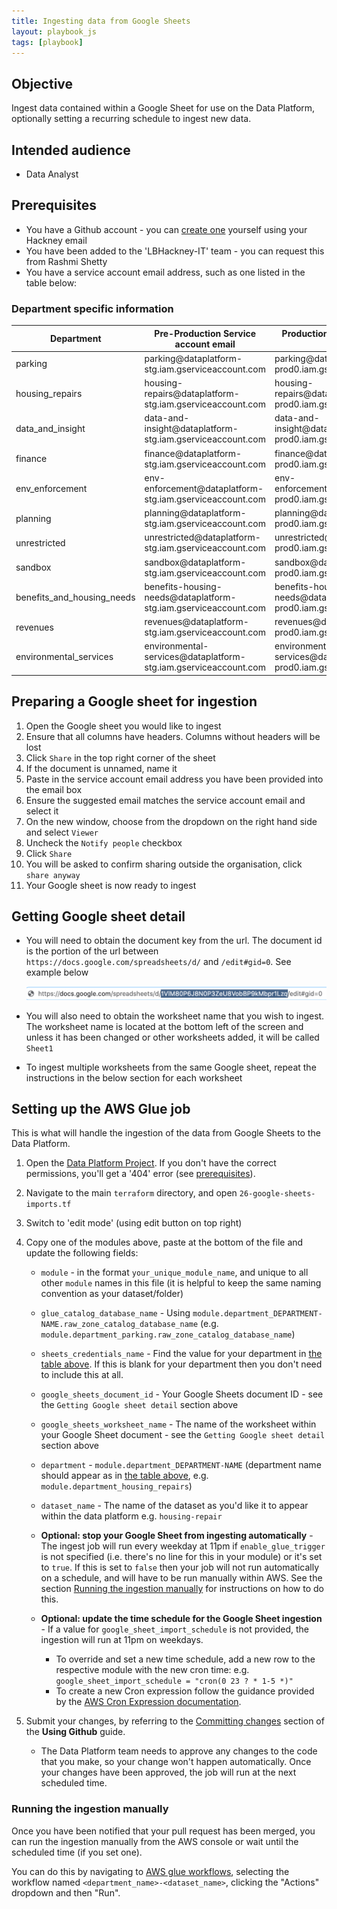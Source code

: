```yaml
---
title: Ingesting data from Google Sheets
layout: playbook_js
tags: [playbook]
---
```


## Objective

Ingest data contained within a Google Sheet for use on the Data Platform, optionally setting a recurring schedule to ingest new data.

## Intended audience

- Data Analyst

## Prerequisites

- You have a Github account - you can [create one][github_signup] yourself using your Hackney email
- You have been added to the 'LBHackney-IT' team - you can request this from Rashmi Shetty
- You have a service account email address, such as one listed in the table below:

### Department specific information

<table>
  <thead>
    <tr>
      <th>Department</th>
      <th>Pre-Production Service account email</th>
      <th>Production Service account email</th>
    </tr>
  </thead>
  <tbody>
    <tr>
      <td>parking</td>
      <td>parking@dataplatform-stg.iam.gserviceaccount.com</td>
      <td>parking@dataplatform-prod0.iam.gserviceaccount.com</td>
    </tr>
    <tr>
      <td>housing_repairs</td>
      <td>housing-repairs@dataplatform-stg.iam.gserviceaccount.com</td>
      <td>housing-repairs@dataplatform-prod0.iam.gserviceaccount.com</td>
    </tr>
    <tr>
      <td>data_and_insight</td>
      <td>data-and-insight@dataplatform-stg.iam.gserviceaccount.com</td>
      <td>data-and-insight@dataplatform-prod0.iam.gserviceaccount.com</td>
    </tr>
    <tr>
      <td>finance</td>
      <td>finance@dataplatform-stg.iam.gserviceaccount.com</td>
      <td>finance@dataplatform-prod0.iam.gserviceaccount.com</td>
    </tr>
    <tr>
      <td>env_enforcement</td>
      <td>env-enforcement@dataplatform-stg.iam.gserviceaccount.com</td>
      <td>env-enforcement@dataplatform-prod0.iam.gserviceaccount.com</td>
    </tr>
    <tr>
      <td>planning</td>
      <td>planning@dataplatform-stg.iam.gserviceaccount.com</td>
      <td>planning@dataplatform-prod0.iam.gserviceaccount.com</td>
    </tr>
    <tr>
      <td>unrestricted</td>
      <td>unrestricted@dataplatform-stg.iam.gserviceaccount.com</td>
      <td>unrestricted@dataplatform-prod0.iam.gserviceaccount.com</td>
    </tr>
    <tr>
      <td>sandbox</td>
      <td>sandbox@dataplatform-stg.iam.gserviceaccount.com</td>
      <td>sandbox@dataplatform-prod0.iam.gserviceaccount.com</td>
    </tr>
    <tr>
      <td>benefits_and_housing_needs</td>
      <td>benefits-housing-needs@dataplatform-stg.iam.gserviceaccount.com</td>
      <td>benefits-housing-needs@dataplatform-prod0.iam.gserviceaccount.com</td>
    </tr>
    <tr>
      <td>revenues</td>
      <td>revenues@dataplatform-stg.iam.gserviceaccount.com</td>
      <td>revenues@dataplatform-prod0.iam.gserviceaccount.com</td>
    </tr>
    <tr>
      <td>environmental_services</td>
      <td>environmental-services@dataplatform-stg.iam.gserviceaccount.com</td>
      <td>environmental-services@dataplatform-prod0.iam.gserviceaccount.com</td>
    </tr>
  </tbody>
</table>

## Preparing a Google sheet for ingestion

1. Open the Google sheet you would like to ingest
2. Ensure that all columns have headers. Columns without headers will be lost
3. Click `Share` in the top right corner of the sheet
4. If the document is unnamed, name it
5. Paste in the service account email address you have been provided into the email box
6. Ensure the suggested email matches the service account email and select it
7. On the new window, choose from the dropdown on the right hand side and select `Viewer`
8. Uncheck the `Notify people` checkbox
9. Click `Share`
10. You will be asked to confirm sharing outside the organisation, click `share anyway`
11. Your Google sheet is now ready to ingest

## Getting Google sheet detail

- You will need to obtain the document key from the url. The document id is the portion of the url between `https://docs.google.com/spreadsheets/d/` and `/edit#gid=0`. See example below

  ![Google sheet id](../images/google_spreadsheet_id_example.png)

- You will also need to obtain the worksheet name that you wish to ingest. The worksheet name is located at the bottom left of the screen and unless it has been changed or other worksheets added, it will be called `Sheet1`
- To ingest multiple worksheets from the same Google sheet, repeat the instructions in the below section for each worksheet

## Setting up the AWS Glue job

This is what will handle the ingestion of the data from Google Sheets to the Data Platform.

1. Open the [Data Platform Project](https://github.com/LBHackney-IT/data-platform). If you don't have the correct permissions, you'll get a '404' error (see [prerequisites](#prerequisites)).
2. Navigate to the main `terraform` directory, and open `26-google-sheets-imports.tf`
3. Switch to 'edit mode' (using edit button on top right)
4. Copy one of the modules above, paste at the bottom of the file and update the following fields:

   - `module` - in the format `your_unique_module_name`, and unique to all other `module` names in this file (it is helpful to keep the same naming convention as your dataset/folder)
   - `glue_catalog_database_name` - Using `module.department_DEPARTMENT-NAME.raw_zone_catalog_database_name` (e.g. `module.department_parking.raw_zone_catalog_database_name`)
   - `sheets_credentials_name` - Find the value for your department in [the table above](#department-specific-information). If this is blank for your department then you don't need to include this at all.
   - `google_sheets_document_id` - Your Google Sheets document ID - see the `Getting Google sheet detail` section above
   - `google_sheets_worksheet_name` - The name of the worksheet within your Google Sheet document - see the `Getting Google sheet detail` section above
   - `department` - `module.department_DEPARTMENT-NAME` (department name should appear as in [the table above](#department-specific-information), e.g. `module.department_housing_repairs`)
   - `dataset_name` - The name of the dataset as you'd like it to appear within the data platform e.g. `housing-repair`

   - **Optional: stop your Google Sheet from ingesting automatically** - The ingest job will run every weekday at 11pm if `enable_glue_trigger` is not specified (i.e. there's no line for this in your module) or it's set to `true`. If this is set to `false` then your job will not run automatically on a schedule, and will have to be run manually within AWS. See the section [Running the ingestion manually](#running-the-ingestion-manually) for instructions on how to do this.

   - **Optional: update the time schedule for the Google Sheet ingestion** - If a value for `google_sheet_import_schedule` is not provided, the ingestion will run at 11pm on weekdays.
     - To override and set a new time schedule, add a new row to the respective module with the new cron time: e.g. `google_sheet_import_schedule = "cron(0 23 ? * 1-5 *)"`
     - To create a new Cron expression follow the guidance provided by the [AWS Cron Expression documentation][aws_cron_expressions].

5. Submit your changes, by referring to the [Committing changes][committing-changes] section of the **Using Github** guide.
   - The Data Platform team needs to approve any changes to the code that you make, so your change won't happen automatically.
     Once your changes have been approved, the job will run at the next scheduled time.

### Running the ingestion manually

Once you have been notified that your pull request has been merged, you can run the ingestion manually from the AWS console or wait until the scheduled time (if you set one).

You can do this by navigating to [AWS glue workflows][aws_glue_workflow], selecting the workflow named `<department_name>-<dataset_name>`, clicking the "Actions" dropdown and then "Run".

[aws_cron_expressions]: https://docs.aws.amazon.com/AmazonCloudWatch/latest/events/ScheduledEvents.html#CronExpressions
[github_signup]: https://github.com/signup
[aws_glue_workflow]: https://eu-west-2.console.aws.amazon.com/glue/home?region=eu-west-2#etl:tab=workflows
[committing-changes]: ../getting-set-up/using-github#committing-your-changes-to-the-data-platform-project
